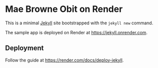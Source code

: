 # Mae Browne Obit on Render

This is a minimal [Jekyll](https://jekyllrb.com/) site bootstrapped with the `jekyll new` command.

The sample app is deployed on Render at https://jekyll.onrender.com.

## Deployment

Follow the guide at https://render.com/docs/deploy-jekyll.
